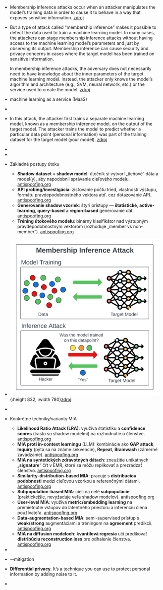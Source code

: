 - Membership inference attacks occur when an attacker manipulates the model’s
  training data in order to cause it to behave in a way that exposes sensitive
  information. [zdroj](https://owasp.org/www-project-machine-learning-security-top-10/docs/ML04_2023-Membership_Inference_Attack)
- But a type of attack called “membership inference” makes it possible to 
  detect the data used to train a machine learning model. In many cases, 
  the attackers can stage membership inference attacks without having 
  access to the machine learning model’s parameters and just by observing 
  its output. Membership inference can cause security and privacy concerns
   in cases where the target model has been trained on sensitive 
  information.
  
  In membership inference attacks, the adversary does not necessarily need
   to have knowledge about the inner parameters of the target machine 
  learning model. Instead, the attacker only knows the model’s algorithm 
  and architecture (e.g., SVM, neural network, etc.) or the service used 
  to create the model. [zdroj](https://bdtechtalks.com/2021/04/23/machine-learning-membership-inference-attacks/)
- machine learning as a service (MaaS)
-
- In this attack, the attacker first trains a separate machine learning model, known as a membership inference model, on the output of the target model. The attacker trains the model to predict whether a particular data point (personal information) was part of the training dataset for the target 
  model (your model). [zdroj](https://www.michalsons.com/blog/membership-inference-attacks-a-new-ai-security-risk/64440)
-
-
- Základné postupy útoku
	- **Shadow dataset + shadow model**: útočník si vytvorí „tieňové“ dáta a model(y), aby napodobnil správanie cieľového modelu. [antispoofing.org](https://antispoofing.org/membership-inference-attacks-and-countermeasures/)
	- **API probing/investigácia**: zisťovanie počtu tried, vlastností výstupu, formátu pravdepodobnostného vektora atď. cez dotazovanie API. [antispoofing.org](https://antispoofing.org/membership-inference-attacks-and-countermeasures/)
	- **Generovanie shadow vzoriek**: štyri prístupy — **štatistické**, **active-learning**, **query-based** a **region-based** generovanie dát. [antispoofing.org](https://antispoofing.org/membership-inference-attacks-and-countermeasures/)
	- **Tréning útokového modelu**: binárny klasifikátor nad výstupným pravdepodobnostným vektorom (rozhoduje „member vs non-member“). [antispoofing.org](https://antispoofing.org/membership-inference-attacks-and-countermeasures/)
- ![image.png](../assets/image_1755803406231_0.png){:height 832, :width 780}[zdroj](https://mindgard.ai/blog/ai-under-attack-six-key-adversarial-attacks-and-their-consequences)
-
- Konkrétne techniky/varianty MIA
	- **Likelihood Ratio Attack (LRA)**: využíva štatistiku a **confidence scores** (často so shadow modelmi) na rozhodnutie o členstve. [antispoofing.org](https://antispoofing.org/membership-inference-attacks-and-countermeasures/)
	- **MIA proti in-context learningu** (LLM): kombinácie ako **GAP attack**, **Inquiry** (pýta sa na známe sekvencie), **Repeat**, **Brainwash** (zámerné zavádzanie). [antispoofing.org](https://antispoofing.org/membership-inference-attacks-and-countermeasures/)
	- **MIA na syntetických zdravotných dátach**: zneužitie unikátnych „**signature**“ čŕt v EMR, ktoré sa môžu replikovať a prezrádzať členstvo. [antispoofing.org](https://antispoofing.org/membership-inference-attacks-and-countermeasures/)
	- **Similarity-distribution-based MIA**: pracuje s **distribúciou podobnosti** medzi cieľovou vzorkou a referenčnými dátami. [antispoofing.org](https://antispoofing.org/membership-inference-attacks-and-countermeasures/)
	- **Subpopulation-based MIA**: cieli na celé **subpopulácie** (praktickejšie, nevyžaduje veľa shadow modelov). [antispoofing.org](https://antispoofing.org/membership-inference-attacks-and-countermeasures/)
	- **User-level MIA**: využíva **metric/embedding learning** na premietnutie vstupov do latentného priestoru a inferenciu člena používateľa. [antispoofing.org](https://antispoofing.org/membership-inference-attacks-and-countermeasures/)
	- **Data-augmentation-based MIA**: semi-supervised prístup s **weak/strong** augmentáciami a tréningom na **agreement** predikcií. [antispoofing.org](https://antispoofing.org/membership-inference-attacks-and-countermeasures/)
	- **MIA na diffusion modeloch**: **kvantilová regresia** učí predikovať **distribúciu reconstruction loss** pre odhalenie členstva. [antispoofing.org](https://antispoofing.org/membership-inference-attacks-and-countermeasures/)
-
- --mitigation
- **Differential privacy.** It’s a technique you can use to protect personal information by adding noise to it.
-